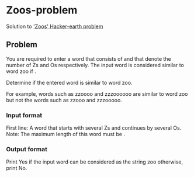 # Zoos-problem
Solution to ['Zoos' Hacker-earth problem](https://www.hackerearth.com/practice/basic-programming/input-output/basics-of-input-output/practice-problems/algorithm/is-zoo-f6f309e7/)

## Problem
You are required to enter a word that consists of  and  that denote the number of Zs and Os respectively. The input word is considered similar to word zoo if .

Determine if the entered word is similar to word zoo.

For example, words such as zzoooo and zzzoooooo are similar to word zoo but not the words such as zzooo and zzzooooo.

### Input format

First line: A word that starts with several Zs and continues by several Os.
Note: The maximum length of this word must be .

### Output format

Print Yes if the input word can be considered as the string zoo otherwise, print No.

